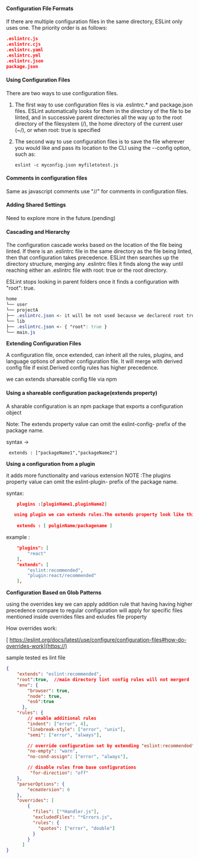 #### Configuration File Formats

If there are multiple configuration files in the same directory, ESLint only uses one. The priority order is as follows:

```json
.eslintrc.js
.eslintrc.cjs
.eslintrc.yaml
.eslintrc.yml
.eslintrc.json
package.json
```

#### Using Configuration Files

There are two ways to use configuration files.

1) The first way to use configuration files is via .eslintrc.* and package.json files. ESLint automatically looks for them in the directory of the file to be linted, and in successive parent directories all the way up to the root directory of the filesystem (/), the home directory of the current user (~/), or when root: true is specified

  2) The second way to use configuration files is to save the file wherever you would like and pass its location to the CLI using the --config option, such as:

        `eslint -c myconfig.json myfiletotest.js`

#### Comments in configuration files ####

Same as javascript comments  use "//" for comments in configuration files.

#### Adding Shared Settings ####

Need to explore more in the future.(pending)

#### Cascading and Hierarchy ####

The configuration cascade works based on the location of the file being linted. If there is an .eslintrc file in the same directory as the file being linted, then that configuration takes precedence. ESLint then searches up the directory structure, merging any .eslintrc files it finds along the way until reaching either an .eslintrc file with root: true or the root directory.

ESLint stops looking in parent folders once it finds a configuration with "root": true.

```css
home
└── user
└── projectA
├── .eslintrc.json <- it will be not used because we declarecd root true in below
└── lib
├── .eslintrc.json <- { "root": true }
└── main.js
```

**Extending Configuration Files**

  A configuration file, once extended, can inherit all the  rules, plugins, and language options of another configuration file. It will merge with derived config file if exist.Derived config rules has higher precedence.

  we can extends shareable config file via npm

#### Using a shareable configuration package(extends property)

  A sharable configuration is an npm package that exports a configuration object

Note: The extends property value can omit the eslint-config- prefix of the package name.

syntax ->  

     extends : ["packageName1","packageName2"]
    

**Using a configuration from a plugin**

it adds more functionality and various extension
NOTE :The plugins property value can omit the eslint-plugin- prefix of the package name.

syntax:

```json
    plugins :[pluginName1,pluginName2]

   using plugin we can extends rules.The extends property look like this 
 
    extends : [ pulginName/packagename ]
```

example :


```json
    "plugins": [
        "react"
    ],
    "extends": [
        "eslint:recommended",
        "plugin:react/recommended"
    ],
```



**Configuration Based on Glob Patterns**

   using the overrides key we can apply addition rule that having having higher precedence compare to regular configuration will apply for specific files mentioned inside overrides files and exludes file property  

How overrides work:
     
  [  https://eslint.org/docs/latest/use/configure/configuration-files#how-do-overrides-work](https://)


sample tested es lint file

```json
{
    "extends": "eslint:recommended",
    "root":true,  //main directory lint config rules will not mergerd
    "env": {
        "browser": true,
        "node": true,
        "es6":true
      },
    "rules": {
        // enable additional rules
        "indent": ["error", 4],
        "linebreak-style": ["error", "unix"],
        "semi": ["error", "always"],

        // override configuration set by extending "eslint:recommended"
        "no-empty": "warn",
        "no-cond-assign": ["error", "always"],

        // disable rules from base configurations
         "for-direction": "off"
    },
    "parserOptions": {
        "ecmaVersion": 6
    },
    "overrides": [
        {
          "files": ["*Handler.js"],
          "excludedFiles": "*Errors.js",
          "rules": {
            "quotes": ["error", "double"]
          }
        }
      ]
}
```






